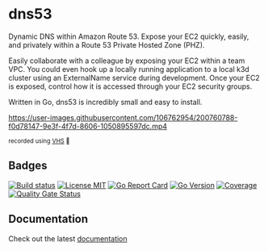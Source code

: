 # dns53

Dynamic DNS within Amazon Route 53. Expose your EC2 quickly, easily, and privately within a Route 53 Private Hosted Zone (PHZ).

Easily collaborate with a colleague by exposing your EC2 within a team VPC. You could even hook up a locally running application to a local k3d cluster using an ExternalName service during development. Once your EC2 is exposed, control how it is accessed through your EC2 security groups.

Written in Go, dns53 is incredibly small and easy to install.

https://user-images.githubusercontent.com/106762954/200760788-f0d78147-9e3f-4f7d-8606-1050895597dc.mp4

<div>
    <sub>recorded using <a href="https://github.com/charmbracelet/vhs" target="_blank">VHS</a> 💜</sub>
</div>

## Badges

[![Build status](https://img.shields.io/github/workflow/status/purpleclay/dns53/ci?style=flat-square&logo=go)](https://github.com/purpleclay/dns53/actions?workflow=ci)
[![License MIT](https://img.shields.io/badge/license-MIT-blue.svg?style=flat-square)](/LICENSE)
[![Go Report Card](https://goreportcard.com/badge/github.com/purpleclay/dns53?style=flat-square)](https://goreportcard.com/report/github.com/purpleclay/dns53)
[![Go Version](https://img.shields.io/github/go-mod/go-version/purpleclay/dns53.svg?style=flat-square)](go.mod)
[![Coverage](https://sonarcloud.io/api/project_badges/measure?project=purpleclay_dns53&metric=coverage)](https://sonarcloud.io/summary/new_code?id=purpleclay_dns53)
[![Quality Gate Status](https://sonarcloud.io/api/project_badges/measure?project=purpleclay_dns53&metric=alert_status)](https://sonarcloud.io/summary/new_code?id=purpleclay_dns53)

## Documentation

Check out the latest [documentation](https://purpleclay.github.io/dns53/)
